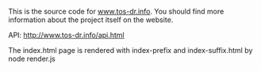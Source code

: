 This is the source code for www.tos-dr.info. You should
find more information about the project itself on the website.

API: http://www.tos-dr.info/api.html 

The index.html page is rendered with index-prefix and index-suffix.html by
  node render.js
